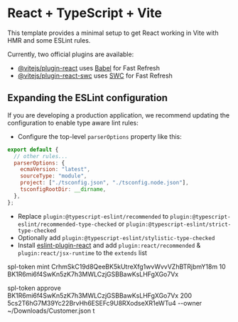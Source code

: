# React + TypeScript + Vite

This template provides a minimal setup to get React working in Vite with HMR and some ESLint rules.

Currently, two official plugins are available:

- [@vitejs/plugin-react](https://github.com/vitejs/vite-plugin-react/blob/main/packages/plugin-react/README.md) uses [Babel](https://babeljs.io/) for Fast Refresh
- [@vitejs/plugin-react-swc](https://github.com/vitejs/vite-plugin-react-swc) uses [SWC](https://swc.rs/) for Fast Refresh

## Expanding the ESLint configuration

If you are developing a production application, we recommend updating the configuration to enable type aware lint rules:

- Configure the top-level `parserOptions` property like this:

```js
export default {
  // other rules...
  parserOptions: {
    ecmaVersion: "latest",
    sourceType: "module",
    project: ["./tsconfig.json", "./tsconfig.node.json"],
    tsconfigRootDir: __dirname,
  },
};
```

- Replace `plugin:@typescript-eslint/recommended` to `plugin:@typescript-eslint/recommended-type-checked` or `plugin:@typescript-eslint/strict-type-checked`
- Optionally add `plugin:@typescript-eslint/stylistic-type-checked`
- Install [eslint-plugin-react](https://github.com/jsx-eslint/eslint-plugin-react) and add `plugin:react/recommended` & `plugin:react/jsx-runtime` to the `extends` list

spl-token mint CrhmSkC19d8QeeBK5kUtreXfg1wvWvvVZhBTRjbmY18m 10 BK1R6mi6f4SwKn5zK7h3MWLCzjGSBBawKsLHFgXGo7Vx

spl-token approve BK1R6mi6f4SwKn5zK7h3MWLCzjGSBBawKsLHFgXGo7Vx 200 5cs2T6hG7M39Yc22BrvHh6ESEFc9U8RXodseXR1eWTu4 --owner ~/Downloads/Customer.json
t
